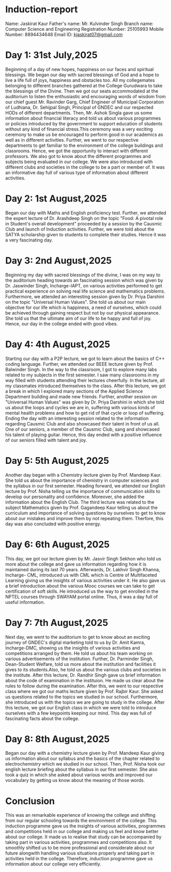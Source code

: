# Induction-report
Name: Jaskirat Kaur
Father's name: Mr. Kulvinder Singh
Branch name: Computer Science and Engineering
Registration Number: 25105993
Mobile Number: 8894434648
Email ID: kjaskirat07@gmail.com
# Day 1: 31st July,2025
Beginning of a day of new hopes, happiness on our faces and spiritual blessings. We began our day with sacred blessings of God and a hope to live a life full of joys, happiness and obstacles too. All my collegemates belonging to different branches gathered at the College Gurudwara to take the blessings of the Divine. Then we got our seats accommodated at the auditorium to listen the enthusiastic and encouraging words of wisdom from our chief guest Mr. Ravinder Garg, Chief Engineer of Municipal Corporation of Ludhiana, Dr. Sehijpal Singh, Principal of GNDEC and our respected HODs of different departments. Then, Mr. Ashok Singla gave us some information about financial literacy and told us about various programmes or policies introduced by the government to support education of students without any kind of financial stress.This ceremony was a very exciting ceremony to make us be encouraged to perform good in our academics as well as in different activities. Further, we went to our respective departments to get familiar to the environment of the college buildings and classrooms. Hence, we got the opportunity to interact with different professors. We also got to know about the different programmes and subjects being evaluated in our college. We were also introduced with different clubs and societies in the college to be a part or member of. It was an informative day full of various type of information about different activities.
# Day 2: 1st August,2025
Began our day with Maths and English proficiency test. Further, we attended the expert lecture of Dr. Arashdeep Singh on the topic "Food: A pivotal role in Student's overall development" proceeded by a session by the Causmic Club and launch of Induction activities. Further, we were told about the SATYA scholarship given to students to complete their studies. Hence it was a very fascinating day.
# Day 3: 2nd August,2025
Beginning my day with sacred blessings of the divine, I was on my way to the auditorium heading towards an fascinating session which was given by Dr. Jaswinder Singh, Incharge-IAPT, on various activities performed to get practical experience on solving real life science and mathematics problems. Furthermore, we attended an interesting session given by Dr. Priya Darshini on the topic "Universal Human Values". She told us about our main objective for our life which is happiness, a need of ourselves, which could be achieved through gaining respect but not by our physical appearance. She told us that the ultimate aim of our life to be happy and full of joy. Hence, our day in the college ended with good vibes.
# Day 4: 4th August,2025
Starting our day with a P2P lecture, we got to learn about the basics of C++ coding language. Further, we attended our BEEE lecture given by Prof. Balwinder Singh. In the way to the classroom, I got to explore many labs related to my subjects in the first semester. I saw many classrooms in my way filled with students attending their lectures cheerfully. In the lecture, all my classmates introduced themselves to the class. After this lecture, we got a break in which I explored many sections of the Applied Science Department building and made new friends. Further, another session on "Universal Human Values" was given by Dr. Priya Darshini in which she told us about the loops and cycles we are in, suffering with various kinds of mental health problems and how to get rid of that cycle or loop of suffering. Ending the day with an interesting session related to the information regarding Causmic Club and also showcased their talent in front of us all. One of our seniors, a member of the Causmic Club, sang and showcased his talent of playing guitar. Hence, this day ended with a positive influence of our seniors filled with talent and joy.
# Day 5: 5th August,2025
Another day began with a Chemistry lecture given by Prof. Mandeep Kaur. She told us about the importance of chemistry in computer sciences and the syllabus in our first semester. Heading forward, we attended our English lecture by Prof. Nisha telling us the importance of communication skills to develop our personality and confidence. Moreover, she added the information about the English Club. The third lecture was related to the subject Mathematics given by Prof. Gagandeep Kaur telling us about the curriculum and importance of solving questions by ourselves to get to know about our mistakes and improve them by not repeating them. Therfore, this day was also concluded with positive energy.
# Day 6: 6th August,2025
This day, we got our lecture given by Mr. Jasvir Singh Sekhon who told us more about the college and gave us information regarding how it is maintained during its last 70 years. Afterwards, Dr. Lakhvir Singh Khanna, Incharge- CML, introduced us with CML which is Centre of Multifaceted Learning giving us the insights of various activities under it. He also gave us a brief introduction about the various Mooc courses we can take to get certification of soft skills. He introduced us the way to get enrolled in the NPTEL courses through SWAYAM portal online. Thus, it was a day full of useful information.
# Day 7: 7th August,2025
Next day, we went to the auditorium to get to know about an exciting journey of GNDEC's digital marketing told to us by Dr. Amit Kamra, Incharge-DMC, showing us the insights of various activities and competitions arranged by them. He told us about his team working on various advertisements of the institution. Further, Dr. Parminder Singh, Dean-Student Welfare, told us more about the institution and facilities it gives to its students.Also, he told us about the various clubs and societies in the institute. After this lecture, Dr. Randhir Singh gave us brief information about the code of examination in the instituion. He made us clear about the rules to follow during the examination. After this, we went to our respective class where we got our maths lecture given by Prof. Rajbir Kaur. She asked us questions related to the topics we studied in our school. Furthermore, she introduced us with the topics we are going to study in the college. After this lecture, we got our English class in which we were told to introduce ourselves with a few keypoints keeping our mind. This day was full of fascinating facts about the college.
# Day 8: 8th August,2025
Began our day with a chemistry lecture given by Prof. Mandeep Kaur giving us information about our syllabus and the basics of the chapter related to electrochemistry which we studied in our school. Then, Prof. Nisha took our english lecture briefing about the syllabus in our first semester. She also took a quiz in which she asked about various words and improved our vocabulary by getting us know about the meaning of those words.
# Conclusion
This was an remarkable experience of knowing the college and shifting from our regular schooling towards the environment of the college. This induction programme gave us the insights of various activities, programmes and competitions held in our college and making us feel and know better about our college. It made us to realise that study can be accompanied by taking part in various activities, programmes and competitions also. It smoothly shifted us to be more professional and considerate about our future alongwith handling various situations properly and taking part in activities held in the college. Therefore, induction programme gave us information about our college very efficiently.
